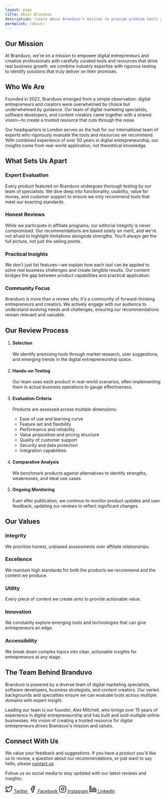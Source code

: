 ```yaml
---
layout: page
title: About Branduvo
description: "Learn about Branduvo's mission to provide premium tools and resources for digital entrepreneurs and creative professionals."
permalink: /about/
---
```



<h2 id="our-mission">Our Mission</h2>
<p>At Branduvo, we're on a mission to empower digital entrepreneurs and creative professionals with carefully curated tools and resources that drive real business growth.  we combine industry expertise with rigorous testing to identify solutions that truly deliver on their promises.</p>

<h2 id="who-we-are">Who We Are</h2>
<p>Founded in 2022, Branduvo emerged from a simple observation: digital entrepreneurs and creators were overwhelmed by choice but underwhelmed by guidance. Our team of digital marketing specialists, software developers, and content creators came together with a shared vision—to create a trusted resource that cuts through the noise.</p>
<p>Our headquarters in London serves as the hub for our international team of experts who rigorously evaluate the tools and resources we recommend. With combined experience of over 50 years in digital entrepreneurship, our insights come from real-world application, not theoretical knowledge.</p>

<h2 id="what-sets-us-apart">What Sets Us Apart</h2>
<!-- You might want to style this section as a grid, similar to "benefits-grid" in your example -->
<div class="feature-items"> <!-- Add a class for potential grid styling -->
  <div class="feature-item">
    <h3 id="expert-evaluation">Expert Evaluation</h3>
    <p>Every product featured on Branduvo undergoes thorough testing by our team of specialists. We dive deep into functionality, usability, value for money, and customer support to ensure we only recommend tools that meet our exacting standards.</p>
  </div>
  <div class="feature-item">
    <h3 id="honest-reviews">Honest Reviews</h3>
    <p>While we participate in affiliate programs, our editorial integrity is never compromised. Our recommendations are based solely on merit, and we're not afraid to highlight limitations alongside strengths. You'll always get the full picture, not just the selling points.</p>
  </div>
  <div class="feature-item">
    <h3 id="practical-insights">Practical Insights</h3>
    <p>We don't just list features—we explain how each tool can be applied to solve real business challenges and create tangible results. Our content bridges the gap between product capabilities and practical application.</p>
  </div>
  <div class="feature-item">
    <h3 id="community-focus">Community Focus</h3>
    <p>Branduvo is more than a review site; it's a community of forward-thinking entrepreneurs and creators. We actively engage with our audience to understand evolving needs and challenges, ensuring our recommendations remain relevant and valuable.</p>
  </div>
</div>

<h2 id="our-review-process">Our Review Process</h2>
<ol class="styled-list"> <!-- Add a class for styling if needed -->
  <li>
    <h4 id="selection">Selection</h4>
    <p>We identify promising tools through market research, user suggestions, and emerging trends in the digital entrepreneurship space.</p>
  </li>
  <li>
    <h4 id="hands-on-testing">Hands-on Testing</h4>
    <p>Our team uses each product in real-world scenarios, often implementing them in actual business operations to gauge effectiveness.</p>
  </li>
  <li>
    <h4 id="evaluation-criteria">Evaluation Criteria</h4>
    <p>Products are assessed across multiple dimensions:</p>
    <ul>
      <li>Ease of use and learning curve</li>
      <li>Feature set and flexibility</li>
      <li>Performance and reliability</li>
      <li>Value proposition and pricing structure</li>
      <li>Quality of customer support</li>
      <li>Security and data protection</li>
      <li>Integration capabilities</li>
    </ul>
  </li>
  <li>
    <h4 id="comparative-analysis">Comparative Analysis</h4>
    <p>We benchmark products against alternatives to identify strengths, weaknesses, and ideal use cases.</p>
  </li>
  <li>
    <h4 id="ongoing-monitoring">Ongoing Monitoring</h4>
    <p>Even after publication, we continue to monitor product updates and user feedback, updating our reviews to reflect significant changes.</p>
  </li>
</ol>

<h2 id="our-values">Our Values</h2>
<div class="value-items"> <!-- Add a class for potential grid styling -->
  <div class="value-item">
    <h3 id="integrity">Integrity</h3>
    <p>We prioritize honest, unbiased assessments over affiliate relationships.</p>
  </div>
  <div class="value-item">
    <h3 id="excellence">Excellence</h3>
    <p>We maintain high standards for both the products we recommend and the content we produce.</p>
  </div>
  <div class="value-item">
    <h3 id="utility">Utility</h3>
    <p>Every piece of content we create aims to provide actionable value.</p>
  </div>
  <div class="value-item">
    <h3 id="innovation">Innovation</h3>
    <p>We constantly explore emerging tools and technologies that can give entrepreneurs an edge.</p>
  </div>
  <div class="value-item">
    <h3 id="accessibility">Accessibility</h3>
    <p>We break down complex topics into clear, actionable insights for entrepreneurs at any stage.</p>
  </div>
</div>

<h2 id="the-team-behind-branduvo">The Team Behind Branduvo</h2>
<p>Branduvo is powered by a diverse team of digital marketing specialists, software developers, business strategists, and content creators. Our varied backgrounds and specialties ensure we can evaluate tools across multiple domains with expert insight.</p>
<p>Leading our team is our founder, Alex Mitchell, who brings over 15 years of experience in digital entrepreneurship and has built and sold multiple online businesses. His vision of creating a trusted resource for digital entrepreneurs drives Branduvo's mission and values.</p>

<h2 id="connect-with-us">Connect With Us</h2>
<p>We value your feedback and suggestions. If you have a product you'd like us to review, a question about our recommendations, or just want to say hello, please <a href="mailto:contact@branduvo.com">contact us</a>. <!-- Replace with your actual contact email or link to contact page --> </p>
<p>Follow us on social media to stay updated with our latest reviews and insights:</p>
<div class="social-links">
  <a href="https://twitter.com/branduvo" target="_blank" rel="noopener noreferrer" aria-label="Branduvo on Twitter">
    <svg xmlns="http://www.w3.org/2000/svg" width="24" height="24" viewBox="0 0 24 24" fill="none" stroke="currentColor" stroke-width="2" stroke-linecap="round" stroke-linejoin="round" class="feather feather-twitter"><path d="M23 3a10.9 10.9 0 0 1-3.14 1.53 4.48 4.48 0 0 0-7.86 3v1A10.66 10.66 0 0 1 3 4s-4 9 5 13a11.64 11.64 0 0 1-7 2c9 5 20 0 20-11.5a4.5 4.5 0 0 0-.08-.83A7.72 7.72 0 0 0 23 3z"></path></svg>
    <span>Twitter</span>
  </a>
  <a href="https://facebook.com/branduvo" target="_blank" rel="noopener noreferrer" aria-label="Branduvo on Facebook">
    <svg xmlns="http://www.w3.org/2000/svg" width="24" height="24" viewBox="0 0 24 24" fill="none" stroke="currentColor" stroke-width="2" stroke-linecap="round" stroke-linejoin="round" class="feather feather-facebook"><path d="M18 2h-3a5 5 0 0 0-5 5v3H7v4h3v8h4v-8h3l1-4h-4V7a1 1 0 0 1 1-1h3z"></path></svg>
    <span>Facebook</span>
  </a>
  <a href="https://instagram.com/branduvo" target="_blank" rel="noopener noreferrer" aria-label="Branduvo on Instagram">
    <svg xmlns="http://www.w3.org/2000/svg" width="24" height="24" viewBox="0 0 24 24" fill="none" stroke="currentColor" stroke-width="2" stroke-linecap="round" stroke-linejoin="round" class="feather feather-instagram"><rect x="2" y="2" width="20" height="20" rx="5" ry="5"></rect><path d="M16 11.37A4 4 0 1 1 12.63 8 4 4 0 0 1 16 11.37z"></path><line x1="17.5" y1="6.5" x2="17.51" y2="6.5"></line></svg>
    <span>Instagram</span>
  </a>
  <a href="https://linkedin.com/company/branduvo" target="_blank" rel="noopener noreferrer" aria-label="Branduvo on LinkedIn">
    <svg xmlns="http://www.w3.org/2000/svg" width="24" height="24" viewBox="0 0 24 24" fill="none" stroke="currentColor" stroke-width="2" stroke-linecap="round" stroke-linejoin="round" class="feather feather-linkedin"><path d="M16 8a6 6 0 0 1 6 6v7h-4v-7a2 2 0 0 0-2-2 2 2 0 0 0-2 2v7h-4v-7a6 6 0 0 1 6-6z"></path><rect x="2" y="9" width="4" height="12"></rect><circle cx="4" cy="4" r="2"></circle></svg>
    <span>LinkedIn</span>
  </a>
</div>

